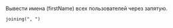 Вывести имена (firstName) всех пользователей через запятую.

<div class="hint">
<code>joining(", ")</code>
</div>
             
